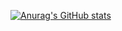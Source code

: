 [![Anurag's GitHub stats](https://github-readme-stats.vercel.app/api?username=Stefan456789)](https://github.com/anuraghazra/github-readme-stats)
